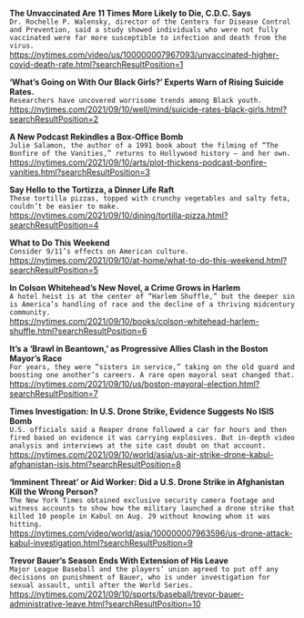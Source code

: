 **The Unvaccinated Are 11 Times More Likely to Die, C.D.C. Says**\
`Dr. Rochelle P. Walensky, director of the Centers for Disease Control and Prevention, said a study showed individuals who were not fully vaccinated were far more susceptible to infection and death from the virus.`\
https://nytimes.com/video/us/100000007967093/unvaccinated-higher-covid-death-rate.html?searchResultPosition=1

**‘What’s Going on With Our Black Girls?’ Experts Warn of Rising Suicide Rates.**\
`Researchers have uncovered worrisome trends among Black youth.`\
https://nytimes.com/2021/09/10/well/mind/suicide-rates-black-girls.html?searchResultPosition=2

**A New Podcast Rekindles a Box-Office Bomb**\
`Julie Salamon, the author of a 1991 book about the filming of “The Bonfire of the Vanities,” returns to Hollywood history — and her own.`\
https://nytimes.com/2021/09/10/arts/plot-thickens-podcast-bonfire-vanities.html?searchResultPosition=3

**Say Hello to the Tortizza, a Dinner Life Raft**\
`These tortilla pizzas, topped with crunchy vegetables and salty feta, couldn’t be easier to make.`\
https://nytimes.com/2021/09/10/dining/tortilla-pizza.html?searchResultPosition=4

**What to Do This Weekend**\
`Consider 9/11’s effects on American culture.`\
https://nytimes.com/2021/09/10/at-home/what-to-do-this-weekend.html?searchResultPosition=5

**In Colson Whitehead’s New Novel, a Crime Grows in Harlem**\
`A hotel heist is at the center of “Harlem Shuffle,” but the deeper sin is America’s handling of race and the decline of a thriving midcentury community.`\
https://nytimes.com/2021/09/10/books/colson-whitehead-harlem-shuffle.html?searchResultPosition=6

**It’s a ‘Brawl in Beantown,’ as Progressive Allies Clash in the Boston Mayor’s Race**\
`For years, they were “sisters in service,” taking on the old guard and boosting one another’s careers. A rare open mayoral seat changed that.`\
https://nytimes.com/2021/09/10/us/boston-mayoral-election.html?searchResultPosition=7

**Times Investigation: In U.S. Drone Strike, Evidence Suggests No ISIS Bomb**\
`U.S. officials said a Reaper drone followed a car for hours and then fired based on evidence it was carrying explosives. But in-depth video analysis and interviews at the site cast doubt on that account.`\
https://nytimes.com/2021/09/10/world/asia/us-air-strike-drone-kabul-afghanistan-isis.html?searchResultPosition=8

**‘Imminent Threat’ or Aid Worker: Did a U.S. Drone Strike in Afghanistan Kill the Wrong Person?**\
`The New York Times obtained exclusive security camera footage and witness accounts to show how the military launched a drone strike that killed 10 people in Kabul on Aug. 29 without knowing whom it was hitting.`\
https://nytimes.com/video/world/asia/100000007963596/us-drone-attack-kabul-investigation.html?searchResultPosition=9

**Trevor Bauer’s Season Ends With Extension of His Leave**\
`Major League Baseball and the players’ union agreed to put off any decisions on punishment of Bauer, who is under investigation for sexual assault, until after the World Series.`\
https://nytimes.com/2021/09/10/sports/baseball/trevor-bauer-administrative-leave.html?searchResultPosition=10

